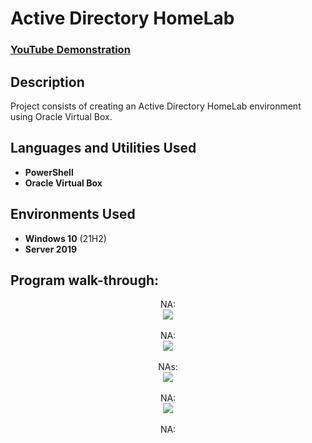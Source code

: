 <h1>Active Directory HomeLab</h1>

 ### [YouTube Demonstration]()

<h2>Description</h2>
Project consists of creating an Active Directory HomeLab environment using Oracle Virtual Box.
<br />


<h2>Languages and Utilities Used</h2>

- <b>PowerShell</b> 
- <b>Oracle Virtual Box</b>

<h2>Environments Used </h2>

- <b>Windows 10</b> (21H2)
- <b>Server 2019</b>

<h2>Program walk-through:</h2>

<p align="center">
NA: <br/>
<img src=/>
<br />
<br />
NA:  <br/>
<img src=/>
<br />
<br />
NAs: <br/>
<img src=/>
<br />
<br />
NA:  <br/>
<img src=/>
<br />
<br />
NA:  <br/>
<img src="/>
<br />
<br />
NA:  <br/>
<img src=/>
<br />
<br />
NAk:  <br/>
<img src=/>
</p>

<!--
 ```diff
- text in red
+ text in green
! text in orange
# text in gray
@@ text in purple (and bold)@@
```
--!>
